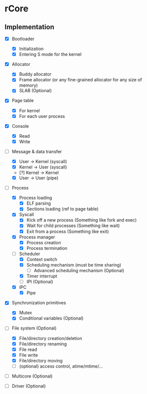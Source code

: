 # rCore

## Implementation

- [x] Bootloader  
  - [x] Initialization  
  - [x] Entering S mode for the kernel  
- [x] Allocator  
  - [x] Buddy allocator  
  - [x] Frame allocator (or any fine-grained allocator for any size of memory)  
  - [x] SLAB (Optional) 
- [x] Page table  
  - [x] For kernel  
  - [x] For each user process  
- [x] Console  
  - [x] Read  
  - [x] Write  
- [ ] Message & data transfer  
  - [x] User \-\> Kernel (syscall) 
  - [x] Kernel \-\> User (syscall) 
  - [?] Kernel \-\> Kernel  
  - [x] User \-\> User (pipe) 
- [ ] Process  
  - [x] Process loading  
    - [x] ELF parsing  
    - [x] Sections loading (ref to page table)  
  - [x] Syscall  
    - [x] Kick off a new process (Something like fork and exec)  
    - [x] Wait for child processes (Something like wait)  
    - [x] Exit from a process (Something like exit)  
  - [x] Process manager  
    - [x] Process creation  
    - [x] Process termination  
  - [ ] Scheduler  
    - [x] Context switch  
    - [x] Scheduling mechanism (must be time sharing)  
      - [ ] Advanced scheduling mechanism (Optional)
    - [x] Timer interrupt 
    - [ ] IPI (Optional)
  - [x] IPC 
    - [x] Pipe 
- [x] Synchronization primitives  
  - [x] Mutex  
  - [x] Conditional variables (Optional) 
- [ ] File system (Optional) 
  - [x] File/directory creation/deletion   
  - [x] File/directory renaming  
  - [x] File read  
  - [x] File write  
  - [x] File/directory moving  
  - [ ] (optional) access control, atime/mtime/…  
- [ ] Multicore (Optional) 
- [ ] Driver (Optional)

